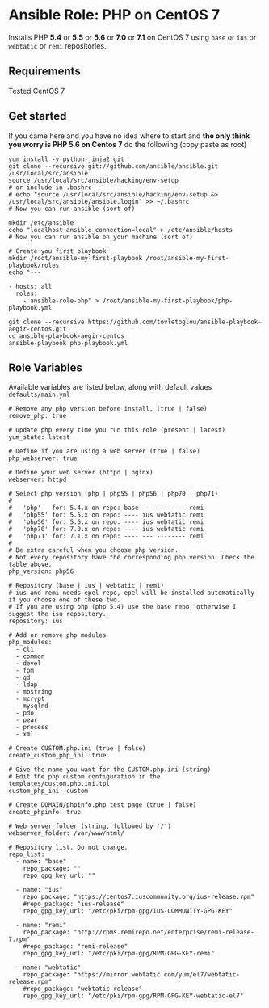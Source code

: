 # Ansible Role: PHP on CentOS 7

Installs PHP **5.4** or **5.5** or **5.6** or **7.0** or **7.1** on CentOS 7 using `base` or `ius` or `webtatic` or `remi` repositories.

## Requirements

Tested CentOS 7

## Get started

If you came here and you have no idea where to start and **the only think you worry is PHP 5.6 on Centos 7** do the following (copy paste as root)

    yum install -y python-jinja2 git
    git clone --recursive git://github.com/ansible/ansible.git /usr/local/src/ansible
    source /usr/local/src/ansible/hacking/env-setup
    # or include in .bashrc
    # echo "source /usr/local/src/ansible/hacking/env-setup &> /usr/local/src/ansible/ansible.login" >> ~/.bashrc
    # Now you can run ansible (sort of)

    mkdir /etc/ansible
    echo "localhost ansible_connection=local" > /etc/ansible/hosts
    # Now you can run ansible on your machine (sort of)

    # Create you first playbook
    mkdir /root/ansible-my-first-playbook /root/ansible-my-first-playbook/roles
    echo "---
    
    - hosts: all
      roles:
        - ansible-role-php" > /root/ansible-my-first-playbook/php-playbook.yml
    
    git clone --recursive https://github.com/tovletoglou/ansible-playbook-aegir-centos.git
    cd ansible-playbook-aegir-centos
    ansible-playbook php-playbook.yml

## Role Variables

Available variables are listed below, along with default values `defaults/main.yml`

    # Remove any php version before install. (true | false)
    remove_php: true

    # Update php every time you run this role (present | latest)
    yum_state: latest

    # Define if you are using a web server (true | false)
    php_webserver: true

    # Define your web server (httpd | nginx)
    webserver: httpd

    # Select php version (php | php55 | php56 | php70 | php71)
    #
    #   'php'   for: 5.4.x on repo: base --- -------- remi
    #   'php55' for: 5.5.x on repo: ---- ius webtatic remi
    #   'php56' for: 5.6.x on repo: ---- ius webtatic remi
    #   'php70' for: 7.0.x on repo: ---- ius webtatic remi
    #   'php71' for: 7.1.x on repo: ---- --- -------- remi
    #
    # Be extra careful when you choose php version.
    # Not every repository have the corresponding php version. Check the table above.
    php_version: php56

    # Repository (base | ius | webtatic | remi)
    # ius and remi needs epel repo, epel will be installed automatically if you choose one of these two.
    # If you are using php (php 5.4) use the base repo, otherwise I suggest the isu repository.
    repository: ius

    # Add or remove php modules
    php_modules:
      - cli
      - common
      - devel
      - fpm
      - gd
      - ldap
      - mbstring
      - mcrypt
      - mysqlnd
      - pdo
      - pear
      - process
      - xml

    # Create CUSTOM.php.ini (true | false)
    create_custom_php_ini: true

    # Give the name you want for the CUSTOM.php.ini (string)
    # Edit the php custom configuration in the templates/custom.php.ini.tpl
    custom_php_ini: custom

    # Create DOMAIN/phpinfo.php test page (true | false)
    create_phpinfo: true

    # Web server folder (string, followed by '/')
    webserver_folder: /var/www/html/

    # Repository list. Do not change.
    repo_list:
      - name: "base"
        repo_package: ""
        repo_gpg_key_url: ""

      - name: "ius"
        repo_package: "https://centos7.iuscommunity.org/ius-release.rpm"
        #repo_package: "ius-release"
        repo_gpg_key_url: "/etc/pki/rpm-gpg/IUS-COMMUNITY-GPG-KEY"

      - name: "remi"
        repo_package: "http://rpms.remirepo.net/enterprise/remi-release-7.rpm"
        #repo_package: "remi-release"
        repo_gpg_key_url: "/etc/pki/rpm-gpg/RPM-GPG-KEY-remi"

      - name: "webtatic"
        repo_package: "https://mirror.webtatic.com/yum/el7/webtatic-release.rpm"
        #repo_package: "webtatic-release"
        repo_gpg_key_url: "/etc/pki/rpm-gpg/RPM-GPG-KEY-webtatic-el7"
